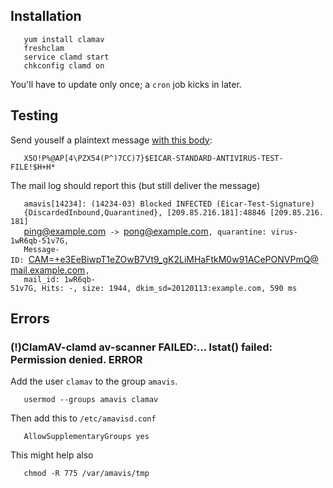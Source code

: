 Installation
------------

`   yum install clamav`  
`   freshclam`  
`   service clamd start`  
`   chkconfig clamd on`

You'll have to update only once; a `cron` job kicks in later.

Testing
-------

Send youself a plaintext message [with this
body](http://www.eicar.org/86-0-Intended-use.html):

`   X5O!P%@AP[4\PZX54(P^)7CC)7}$EICAR-STANDARD-ANTIVIRUS-TEST-FILE!$H+H*`

The mail log should report this (but still deliver the message)

`   amavis[14234]: (14234-03) Blocked INFECTED (Eicar-Test-Signature) `  
`   {DiscardedInbound,Quarantined}, [209.85.216.181]:48846 [209.85.216.181] `  
`   `<ping@example.com>` -> `<pong@example.com>`, quarantine: virus-1wR6qb-51v7G, `  
`   Message-ID: `<CAM=+e3EeBiwpT1eZOwB7Vt9_gK2LiMHaFtkM0w91ACePONVPmQ@mail.example.com>`, `  
`   mail_id: 1wR6qb-51v7G, Hits: -, size: 1944, dkim_sd=20120113:example.com, 590 ms`

Errors
------

### (!)ClamAV-clamd av-scanner FAILED:... lstat() failed: Permission denied. ERROR

Add the user `clamav` to the group `amavis`.

`   usermod --groups amavis clamav`

Then add this to `/etc/amavisd.conf`

`   AllowSupplementaryGroups yes`

This might help also

`   chmod -R 775 /var/amavis/tmp`

